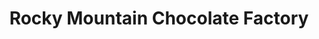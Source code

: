 ---
title: "Rocky Mountain Chocolate Factory"
url: /ashland/rocky-mountain-chocolate-factory/
shop: confectionery
---